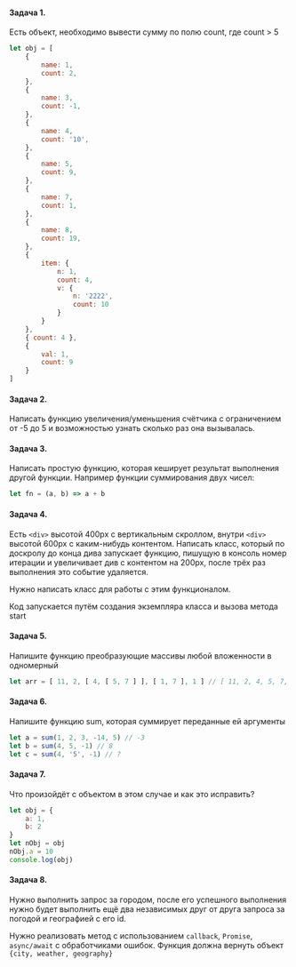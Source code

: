 #### Задача 1.

Есть объект, необходимо вывести сумму по полю count, где count > 5

```js
let obj = [
    {
        name: 1,
        count: 2,
    },
    {
        name: 3,
        count: -1,
    },
    {
        name: 4,
        count: '10',
    },
    {
        name: 5,
        count: 9,
    },
    {
        name: 7,
        count: 1,
    },
    {
        name: 8,
        count: 19,
    },
    {
        item: {
            n: 1,
            count: 4,
            v: {
                n: '2222',
                count: 10
            }
        }
    },
    { count: 4 },
    {
        val: 1,
        count: 9
    }
]
```

#### Задача 2.

Написать функцию увеличения/уменьшения счётчика с ограничением от -5 до 5 и возможностью узнать сколько раз она вызывалась.

#### Задача 3. 

Написать простую функцию, которая кеширует результат выполнения другой функции. Например функции суммирования двух чисел:

```js
let fn = (a, b) => a + b
```

#### Задача 4. 

Есть `<div>` высотой 400px с вертикальным скроллом, внутри `<div>` высотой 600px с каким-нибудь контентом.
Написать класс, который по доскролу до конца дива запускает функцию, пишущую в консоль номер итерации и увеличивает див с контентом на 200px, после трёх раз выполнения это событие удаляется.

Нужно написать класс для работы с этим функционалом.

Код запускается путём создания экземпляра класса и вызова метода start

#### Задача 5. 

Напишите функцию преобразующие массивы любой вложенности в одномерный

```js
let arr = [ 11, 2, [ 4, [ 5, 7 ] ], [ 1, 7 ], 1 ] // [ 11, 2, 4, 5, 7, 1, 7, 1 ]
```

#### Задача 6. 

Напишите функцию sum, которая суммирует переданные ей аргументы

```js
let a = sum(1, 2, 3, -14, 5) // -3
let b = sum(4, 5, -1) // 8
let c = sum(4, '5', -1) // ?
```

#### Задача 7. 

Что произойдёт с объектом в этом случае и как это исправить?

```js
let obj = {
    a: 1,
    b: 2
}
let nObj = obj
nObj.a = 10
console.log(obj)
```

#### Задача 8. 

Нужно выполнить запрос за городом, после его успешного выполнения нужно будет выполнить ещё два независимых друг от друга запроса за погодой и географией с его id.

Нужно реализовать метод с использованием `callback`, `Promise`, `async/await` с обработчиками ошибок. Функция должна вернуть объект `{city, weather, geography}`
